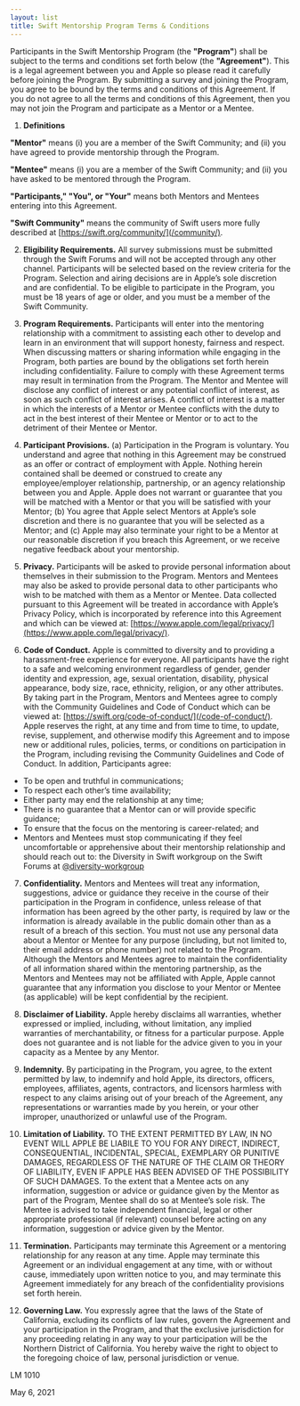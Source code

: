 ```yaml
---
layout: list
title: Swift Mentorship Program Terms & Conditions
---
```


Participants in the Swift Mentorship Program (the **"Program"**) shall be subject to the terms and conditions set forth below (the **"Agreement"**). This is a legal agreement between you and Apple so please read it carefully before joining the Program. By submitting a survey and joining the Program, you agree to be bound by the terms and conditions of this Agreement. If you do not agree to all the terms and conditions of this Agreement, then you may not join the Program and participate as a Mentor or a Mentee.

1. **Definitions**

**"Mentor"** means (i) you are a member of the Swift Community; and (ii) you have agreed to provide mentorship through the Program.

**"Mentee"** means (i) you are a member of the Swift Community; and (ii) you have asked to be mentored through the Program.

**"Participants," "You", or "Your"** means both Mentors and Mentees entering into this Agreement.

**"Swift Community"** means the community of Swift users more fully described at [https://swift.org/community/](/community/).

2. **Eligibility Requirements.** All survey submissions must be submitted through the Swift Forums and will not be accepted through any other channel. Participants will be selected based on the review criteria for the Program. Selection and airing decisions are in Apple’s sole discretion and are confidential. To be eligible to participate in the Program, you must be 18 years of age or older, and you must be a member of the Swift Community.

3. **Program Requirements.**  Participants will enter into the mentoring relationship with a commitment to assisting each other to develop and learn in an environment that will support honesty, fairness and respect. When discussing matters or sharing information while engaging in the Program, both parties are bound by the obligations set forth herein including confidentiality. Failure to comply with these Agreement terms may result in termination from the Program. The Mentor and Mentee will disclose any conflict of interest or any potential conflict of interest, as soon as such conflict of interest arises. A conflict of interest is a matter in which the interests of a Mentor or Mentee conflicts with the duty to act in the best interest of their Mentee or Mentor or to act to the detriment of their Mentee or Mentor.

4. **Participant Provisions.**  (a) Participation in the Program is voluntary. You understand and agree that nothing in this Agreement may be construed as an offer or contract of employment with Apple. Nothing herein contained shall be deemed or construed to create any employee/employer relationship, partnership, or an agency relationship between you and Apple. Apple does not warrant or guarantee that you will be matched with a Mentor or that you will be satisfied with your Mentor; (b) You agree that Apple select Mentors at Apple’s sole discretion and there is no guarantee that you will be selected as a Mentor; and (c) Apple may also terminate your right to be a Mentor at our reasonable discretion if you breach this Agreement, or we receive negative feedback about your mentorship.

5. **Privacy.**  Participants will be asked to provide personal information about themselves in their submission to the Program. Mentors and Mentees may also be asked to provide personal data to other participants who wish to be matched with them as a Mentor or Mentee. Data collected pursuant to this Agreement will be treated in accordance with Apple’s Privacy Policy, which is incorporated by reference into this Agreement and which can be viewed at: [https://www.apple.com/legal/privacy/](https://www.apple.com/legal/privacy/).

6. **Code of Conduct.** Apple is committed to diversity and to providing a harassment-free experience for everyone. All participants have the right to a safe and welcoming environment regardless of gender, gender identity and expression, age, sexual orientation, disability, physical appearance, body size, race, ethnicity, religion, or any other attributes. By taking part in the Program, Mentors and Mentees agree to comply with the Community Guidelines and Code of Conduct which can be viewed at: [https://swift.org/code-of-conduct/](/code-of-conduct/). Apple reserves the right, at any time and from time to time, to update, revise, supplement, and otherwise modify this Agreement and to impose new or additional rules, policies, terms, or conditions on participation in the Program, including revising the Community Guidelines and Code of Conduct. In addition, Participants agree:
  * To be open and truthful in communications;
  * To respect each other’s time availability;
  * Either party may end the relationship at any time;
  * There is no guarantee that a Mentor can or will provide specific guidance;
  * To ensure that the focus on the mentoring is career-related; and
  * Mentors and Mentees must stop communicating if they feel uncomfortable or apprehensive about their mentorship relationship and should reach out to: the Diversity in Swift workgroup on the Swift Forums at [@diversity-workgroup](https://forums.swift.org/new-message?groupname=diversity-workgroup)

7. **Confidentiality.** Mentors and Mentees will treat any information, suggestions, advice or guidance they receive in the course of their participation in the Program in confidence, unless release of that information has been agreed by the other party, is required by law or the information is already available in the public domain other than as a result of a breach of this section. You must not use any personal data about a Mentor or Mentee for any purpose (including, but not limited to, their email address or phone number) not related to the Program. Although the Mentors and Mentees agree to maintain the confidentiality of all information shared within the mentoring partnership, as the Mentors and Mentees may not be affiliated with Apple, Apple cannot guarantee that any information you disclose to your Mentor or Mentee (as applicable) will be kept confidential by the recipient.

8. **Disclaimer of Liability.** Apple hereby disclaims all warranties, whether expressed or implied, including, without limitation, any implied warranties of merchantability, or fitness for a particular purpose. Apple does not guarantee and is not liable for the advice given to you in your capacity as a Mentee by any Mentor.

9. **Indemnity.** By participating in the Program, you agree, to the extent permitted by law, to indemnify and hold Apple, its directors, officers, employees, affiliates, agents, contractors, and licensors harmless with respect to any claims arising out of your breach of the Agreement, any representations or warranties made by you herein, or your other improper, unauthorized or unlawful use of the Program.

10. **Limitation of Liability.** TO THE EXTENT PERMITTED BY LAW, IN NO EVENT WILL APPLE BE LIABILE TO YOU FOR ANY DIRECT, INDIRECT, CONSEQUENTIAL, INCIDENTAL, SPECIAL, EXEMPLARY OR PUNITIVE DAMAGES, REGARDLESS OF THE NATURE OF THE CLAIM OR THEORY OF LIABILITY, EVEN IF APPLE HAS BEEN ADVISED OF THE POSSIBILITY OF SUCH DAMAGES. To the extent that a Mentee acts on any information, suggestion or advice or guidance given by the Mentor as part of the Program, Mentee shall do so at Mentee’s sole risk. The Mentee is advised to take independent financial, legal or other appropriate professional (if relevant) counsel before acting on any information, suggestion or advice given by the Mentor.

11. **Termination.** Participants may terminate this Agreement or a mentoring relationship for any reason at any time. Apple may terminate this Agreement or an individual engagement at any time, with or without cause, immediately upon written notice to you, and may terminate this Agreement immediately for any breach of the confidentiality provisions set forth herein.

12. **Governing Law.** You expressly agree that the laws of the State of California, excluding its conflicts of law rules, govern the Agreement and your participation in the Program, and that the exclusive jurisdiction for any proceeding relating in any way to your participation will be the Northern District of California. You hereby waive the right to object to the foregoing choice of law, personal jurisdiction or venue.

LM 1010

May 6, 2021
